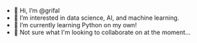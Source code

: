 - 👋 Hi, I’m @grifal
- 👀 I’m interested in data science, AI, and machine learning.
- 🌱 I’m currently learning Python on my own!
- 💞️ Not sure what I'm looking to collaborate on at the moment...

<!---
grifal/grifal is a ✨ special ✨ repository because its `README.md` (this file) appears on your GitHub profile.
You can click the Preview link to take a look at your changes.
--->
